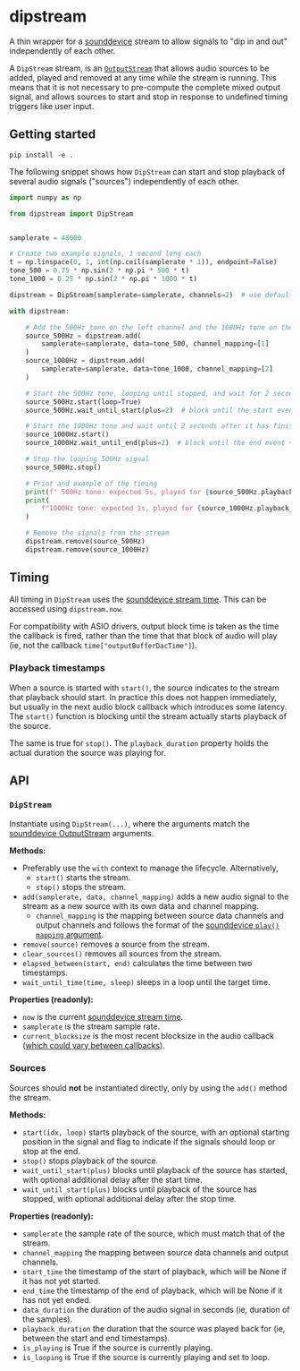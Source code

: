 # dipstream

A thin wrapper for a [sounddevice](https://python-sounddevice.readthedocs.io/en/latest/) stream to allow signals to "dip in and out" independently of each other.

A `DipStream` stream, is an [`OutputStream`](https://python-sounddevice.readthedocs.io/en/0.3.15/api/streams.html#sounddevice.OutputStream) that allows audio sources to be added, played and removed at any time while the stream is running. This means that it is not necessary to pre-compute the complete mixed output signal, and allows sources to start and stop in response to undefined timing triggers like user input.

## Getting started

```
pip install -e .
```

The following snippet shows how `DipStream` can start and stop playback of several audio signals ("sources") independently of each other.

```python
import numpy as np

from dipstream import DipStream


samplerate = 48000

# Create two example signals, 1 second long each
t = np.linspace(0, 1, int(np.ceil(samplerate * 1)), endpoint=False)
tone_500 = 0.75 * np.sin(2 * np.pi * 500 * t)
tone_1000 = 0.25 * np.sin(2 * np.pi * 1000 * t)

dipstream = DipStream(samplerate=samplerate, channels=2)  # use default stereo device

with dipstream:

    # Add the 500Hz tone on the left channel and the 1000Hz tone on the right
    source_500Hz = dipstream.add(
        samplerate=samplerate, data=tone_500, channel_mapping=[1]
    )
    source_1000Hz = dipstream.add(
        samplerate=samplerate, data=tone_1000, channel_mapping=[2]
    )

    # Start the 500Hz tone, looping until stopped, and wait for 2 seconds of playback
    source_500Hz.start(loop=True)
    source_500Hz.wait_until_start(plus=2)  # block until the start event + 2 seconds

    # Start the 1000Hz tone and wait until 2 seconds after it has finished playing
    source_1000Hz.start()
    source_1000Hz.wait_until_end(plus=2)  # block until the end event + 2 seconds

    # Stop the looping 500Hz signal
    source_500Hz.stop()

    # Print and example of the timing
    print(f" 500Hz tone: expected 5s, played for {source_500Hz.playback_duration:.6f}s")
    print(
        f"1000Hz tone: expected 1s, played for {source_1000Hz.playback_duration:.6f}s"
    )

    # Remove the signals from the stream
    dipstream.remove(source_500Hz)
    dipstream.remove(source_1000Hz)
```

## Timing

All timing in `DipStream` uses the [sounddevice stream time](https://python-sounddevice.readthedocs.io/en/0.3.15/api/streams.html#sounddevice.Stream.time). This can be accessed using `dipstream.now`.

For compatibility with ASIO drivers, output block time is taken as the time the callback is fired, rather than the time that that block of audio will play (ie, not the callback `time["outputBufferDacTime"]`).

### Playback timestamps

When a source is started with `start()`, the source indicates to the stream that playback should start. In practice this does not happen immediately, but usually in the next audio block callback which introduces some latency. The `start()` function is blocking until the stream actually starts playback of the source.

The same is true for `stop()`. The `playback_duration` property holds the actual duration the source was playing for.

## API

### `DipStream`

Instantiate using `DipStream(...)`, where the arguments match the [sounddevice OutputStream](https://python-sounddevice.readthedocs.io/en/0.3.15/api/streams.html#sounddevice.OutputStream) arguments.

**Methods:**
- Preferably use the `with` context to manage the lifecycle. Alternatively,
    - `start()` starts the stream.
    - `stop()` stops the stream.
- `add(samplerate, data, channel_mapping)` adds a new audio signal to the stream as a new source with its own data and channel mapping.
    - `channel_mapping` is the mapping between source data channels and output channels and follows the format of the [sounddevice `play()` `mapping` argument](https://python-sounddevice.readthedocs.io/en/0.3.15/api/convenience-functions.html#sounddevice.play).
- `remove(source)` removes a source from the stream.
- `clear_sources()` removes all sources from the stream.
- `elapsed_between(start, end)` calculates the time between two timestamps.
- `wait_until_time(time, sleep)` sleeps in a loop until the target time.

**Properties (readonly):**
- `now` is the current [sounddevice stream time](https://python-sounddevice.readthedocs.io/en/0.3.15/api/streams.html#sounddevice.Stream.time).
- `samplerate` is the stream sample rate.
- `current_blocksize` is the most recent blocksize in the audio callback ([which could vary between callbacks](https://python-sounddevice.readthedocs.io/en/0.3.15/api/streams.html#sounddevice.Stream.blocksize)).

### Sources

Sources should **not** be instantiated directly, only by using the `add()` method the stream.

**Methods:**
- `start(idx, loop)` starts playback of the source, with an optional starting position in the signal and flag to indicate if the signals should loop or stop at the end.
- `stop()` stops playback of the source.
- `wait_until_start(plus)` blocks until playback of the source has started, with optional additional delay after the start time.
- `wait_until_start(plus)` blocks until playback of the source has stopped, with optional additional delay after the stop time.

**Properties (readonly):**
- `samplerate` the sample rate of the source, which must match that of the stream.
- `channel_mapping` the mapping between source data channels and output channels.
- `start_time` the timestamp of the start of playback, which will be None if it has not yet started.
- `end_time` the timestamp of the end of playback, which will be None if it has not yet ended.
- `data_duration` the duration of the audio signal in seconds (ie, duration of the samples).
- `playback_duration` the duration that the source was played back for (ie, between the start and end timestamps).
- `is_playing` is True if the source is currently playing.
- `is_looping` is True if the source is currently playing and set to loop.